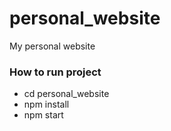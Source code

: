 # personal_website
My personal website

### How to run project 
- cd personal_website 
- npm install 
- npm start 